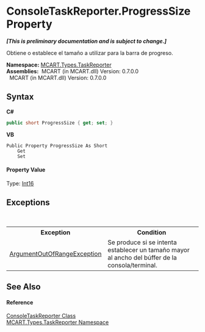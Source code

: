 # ConsoleTaskReporter.ProgressSize Property 
 _**\[This is preliminary documentation and is subject to change.\]**_

Obtiene o establece el tamaño a utilizar para la barra de progreso.

**Namespace:**&nbsp;<a href="256f3901-18cb-eeca-835c-7de778822db3">MCART.Types.TaskReporter</a><br />**Assemblies:**&nbsp;&nbsp;MCART (in MCART.dll) Version: 0.7.0.0<br />&nbsp;&nbsp;MCART (in MCART.dll) Version: 0.7.0.0<br />

## Syntax

**C#**<br />
``` C#
public short ProgressSize { get; set; }
```

**VB**<br />
``` VB
Public Property ProgressSize As Short
	Get
	Set
```


#### Property Value
Type: <a href="http://msdn2.microsoft.com/es-es/library/e07e6fds" target="_blank">Int16</a>

## Exceptions
&nbsp;<table><tr><th>Exception</th><th>Condition</th></tr><tr><td><a href="http://msdn2.microsoft.com/es-es/library/8xt94y6e" target="_blank">ArgumentOutOfRangeException</a></td><td>Se produce si se intenta establecer un tamaño mayor al ancho del búffer de la consola/terminal.</td></tr></table>

## See Also


#### Reference
<a href="33ab697e-a7c6-ba80-19b2-ef4705632f90">ConsoleTaskReporter Class</a><br /><a href="256f3901-18cb-eeca-835c-7de778822db3">MCART.Types.TaskReporter Namespace</a><br />